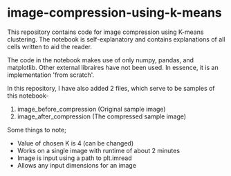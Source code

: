 # image-compression-using-k-means

This repository contains code for image compression using K-means clustering.
The notebook is self-explanatory and contains explanations of all cells written to aid the reader.

The code in the notebook makes use of only numpy, pandas, and matplotlib. Other external libraires have not been used. 
In essence, it is an implementation 'from scratch'.

In this repository, I have also added 2 files, which serve to be samples of this notebook-
1) image_before_compression (Original sample image)
2) image_after_compression (The compressed sample image)

Some things to note;

- Value of chosen K is 4 (can be changed)
- Works on a single image with runtime of about 2 minutes
- Image is input using a path to plt.imread
- Allows any input dimensions for an image
